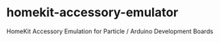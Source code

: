 # homekit-accessory-emulator
HomeKit Accessory Emulation for Particle / Arduino Development Boards

